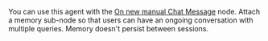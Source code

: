 You can use this agent with the [On new manual Chat Message](/integrations/builtin/core-nodes/n8n-nodes-langchain.chattrigger/) node. Attach a memory sub-node so that users can have an ongoing conversation with multiple queries. Memory doesn't persist between sessions.
